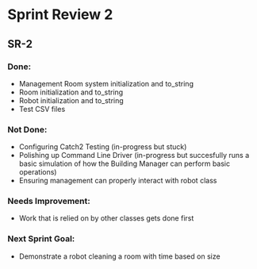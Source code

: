 # Sprint Review 2

## SR-2

### Done: 
- Management Room system initialization and to_string
- Room initialization and to_string 
- Robot initialization and to_string
- Test CSV files

### Not Done:
- Configuring Catch2 Testing (in-progress but stuck)
- Polishing up Command Line Driver (in-progress but succesfully runs a basic simulation of how the Building Manager can perform basic operations)
- Ensuring management can properly interact with robot class

### Needs Improvement:
- Work that is relied on by other classes gets done first


### Next Sprint Goal:
- Demonstrate a robot cleaning a room with time based on size
